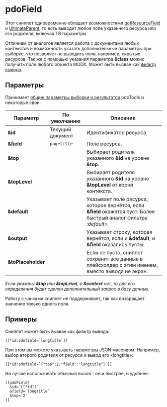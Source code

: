 # pdoField

Этот сниппет одновременно обладает возможностями [getResourceField][1] и [UltimateParent][2], то есть выводит любое поле указанного ресурса или его родителя, включая ТВ параметры.

Отличием от аналогов является работа с документами любых контекстов и возможность указать дополнительные параметры при выборке, что позволяет не выводить поля, например, скрытых ресурсов. Так же с помощью указания параметра **&class** можно получить поле любого объекта MODX. Может быть вызван как [фильтр вывода][3].

## Параметры

Принимает [общие параметры выборки и результатов][4] pdoTools и некоторые свои:

| Параметр           | По умолчанию     | Описание                                                                                                          |
|--------------------|------------------|-------------------------------------------------------------------------------------------------------------------|
| **&id**            | Текущий документ | Идентификатор ресурса.                                                                                            |
| **&field**         | `pagetitle`      | Поле ресурса.                                                                                                     |
| **&top**           |                  | Выбирает родителя указанного **&id** на уровне **&top**.                                                          |
| **&topLevel**      |                  | Выбирает родителя указанного **&id** на уровне **&topLevel** от корня контекста.                                  |
| **&default**       |                  | Указывает поле ресурса, которое вернётся, если **&field** окажется пуст. Более быстрый аналог фильтра *:default=* |
| **&output**        |                  | Указывает строку, которая вернётся, если и **&default**, и **&field** оказались пусты.                            |
| **&toPlaceholder** |                  | Если не пусто, сниппет сохранит все данные в плейсхолдер с этим именем, вместо вывода не экран.                   |

*Если указаны **&top** или **&topLevel**, а **&context** нет, то для его определения будет сделан дополнительный запрос в базу данных.*

Работу с чанками сниппет не поддерживает, так как возвращает значение только одного поля.

## Примеры

Сниппет может быть вызван как фильтр вывода:

```modx
[[*id:pdofield=`longtitle`]]
```

При этом вы можете указывать параметры JSON массивом. Например, выбор второго родителя от ресурса и вывод его «longtitle»:

```modx
[[*id:pdofield=`{"top":2,"field":"longtitle"}`]]
```

Но лучше использовать обычный вызов - он и быстрее, и удобнее:

```modx
[[pdoField?
  &id=`[[*id]]`
  &field=`longtitle`
  &top=`2`
]]
```

[1]: http://rtfm.modx.com/extras/revo/getresourcefield
[2]: http://modx.com/extras/package/ultimateparent
[3]: /system/basics/output-filters
[4]: /components/pdotools/general-properties
